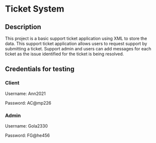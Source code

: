# Ticket System

## Description

This project is a basic support ticket application using XML to store the data. This  support ticket application  allows users to request support by submitting a ticket.  Support admin and users can add messages for each ticket as the issue identified for the ticket is being resolved.

## Credentials for testing

### Client

Username: Ann2021

Password: AC@mp226


### Admin

Username: Gola2330

Password: FG@he456
